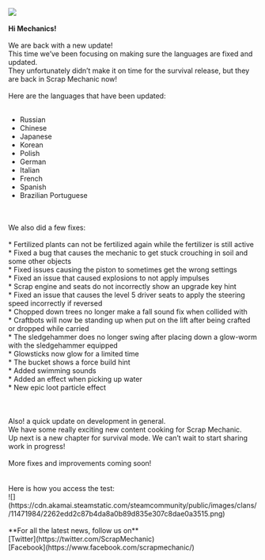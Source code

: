 ![](https://cdn.akamai.steamstatic.com/steamcommunity/public/images/clans//11471984/603024a52737dc0483b07166d8ea40652c91e337.png)<br/>
<br/>
**Hi Mechanics!**<br/>
<br/>
We are back with a new update! <br/>
This time we’ve been focusing on making sure the languages are fixed and updated. <br/>
They unfortunately didn’t make it on time for the survival release, but they are back in Scrap Mechanic now!<br/>
<br/>
Here are the languages that have been updated:<br/>
<br/>
* Russian<br/>
* Chinese <br/>
* Japanese <br/>
* Korean <br/>
* Polish<br/>
* German<br/>
* Italian<br/>
* French<br/>
* Spanish<br/>
* Brazilian Portuguese <br/><br/>
<br/>
We also did a few fixes:<br/>
<br/>
* Fertilized plants can not be fertilized again while the fertilizer is still active<br/>
* Fixed a bug that causes the mechanic to get stuck crouching in soil and some other objects<br/>
* Fixed issues causing the piston to sometimes get the wrong settings<br/>
* Fixed an issue that caused explosions to not apply impulses<br/>
* Scrap engine and seats do not incorrectly show an upgrade key hint<br/>
* Fixed an issue that causes the level 5 driver seats to apply the steering speed incorrectly if reversed<br/>
* Chopped down trees no longer make a fall sound fix when collided with<br/>
* Craftbots will now be standing up when put on the lift after being crafted or dropped while carried<br/>
* The sledgehammer does no longer swing after placing down a glow-worm with the sledgehammer equipped<br/>
* Glowsticks now glow for a limited time<br/>
* The bucket shows a force build hint<br/>
* Added swimming sounds<br/>
* Added an effect when picking up water<br/>
* New epic loot particle effect<br/><br/>
<br/>
<br/>
Also! a quick update on development in general. <br/>
We have some really exciting new content cooking for Scrap Mechanic. <br/>
Up next is a new chapter for survival mode. We can’t wait to start sharing work in progress!<br/>
<br/>
More fixes and improvements coming soon!<br/>
<br/>
<br/>
Here is how you access the test:<br/>
![](https://cdn.akamai.steamstatic.com/steamcommunity/public/images/clans//11471984/2262edd2c87b4da8a0b89d835e307c8dae0a3515.png)<br/>
<br/>
**For all the latest news, follow us on**<br/>
[Twitter](https://twitter.com/ScrapMechanic)<br/>
[Facebook](https://www.facebook.com/scrapmechanic/)